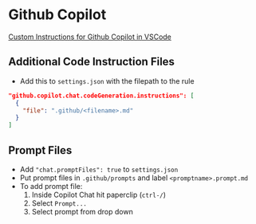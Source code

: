 # Github Copilot

[Custom Instructions for Github Copilot in VSCode](https://code.visualstudio.com/docs/copilot/copilot-customization)

## Additional Code Instruction Files

- Add this to `settings.json` with the filepath to the rule

```json
"github.copilot.chat.codeGeneration.instructions": [
  {
    "file": ".github/<filename>.md"
  }
]
```

## Prompt Files

- Add `"chat.promptFiles": true` to `settings.json`
- Put prompt files in `.github/prompts` and label `<promptname>.prompt.md`
- To add prompt file:
  1. Inside Copilot Chat hit paperclip (`ctrl-/`)
  2. Select `Prompt...`
  3. Select prompt from drop down